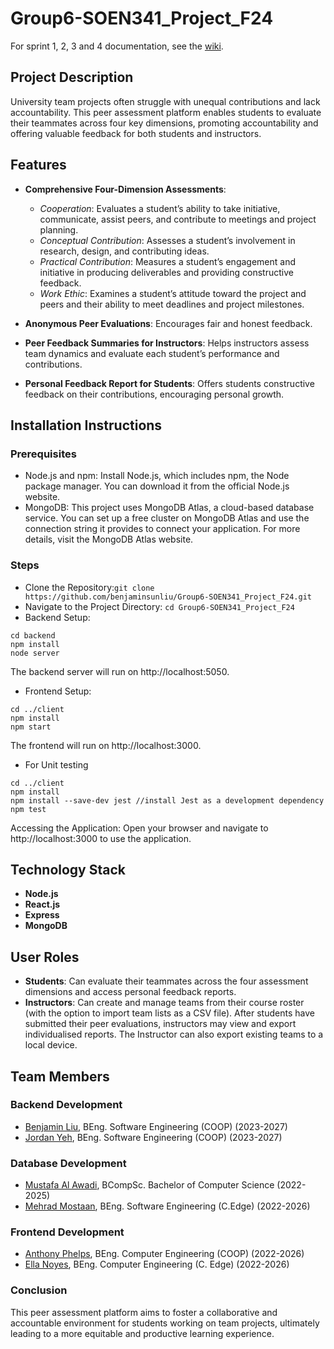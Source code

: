 # Group6-SOEN341_Project_F24

For sprint 1, 2, 3 and 4 documentation, see the [wiki](https://github.com/benjaminsunliu/Group6-SOEN341_Project_F24/wiki).
## Project Description
University team projects often struggle with unequal contributions and lack accountability. This peer assessment platform enables students to evaluate their teammates across four key dimensions, promoting accountability and offering valuable feedback for both students and instructors.

## Features
- **Comprehensive Four-Dimension Assessments**:
	- _Cooperation_: Evaluates a student’s ability to take initiative, communicate, assist peers, and contribute to meetings and project planning.
	- _Conceptual Contribution_: Assesses a student’s involvement in research, design, and contributing ideas.
	- _Practical Contribution_: Measures a student’s engagement and initiative in producing deliverables and providing constructive feedback.
	- _Work Ethic_: Examines a student’s attitude toward the project and peers and their ability to meet deadlines and project milestones.

- **Anonymous Peer Evaluations**: Encourages fair and honest feedback.
- **Peer Feedback Summaries for Instructors**: Helps instructors assess team dynamics and evaluate each student’s performance and contributions.
- **Personal Feedback Report for Students**: Offers students constructive feedback on their contributions, encouraging personal growth.

## Installation Instructions
### Prerequisites
- Node.js and npm: Install Node.js, which includes npm, the Node package manager. You can download it from the official Node.js website.
- MongoDB: This project uses MongoDB Atlas, a cloud-based database service. You can set up a free cluster on MongoDB Atlas and use the connection string it provides to connect your application. For more details, visit the MongoDB Atlas website.
### Steps
- Clone the Repository:`git clone https://github.com/benjaminsunliu/Group6-SOEN341_Project_F24.git`
- Navigate to the Project Directory: `cd Group6-SOEN341_Project_F24`
- Backend Setup:
```
cd backend
npm install
node server
```
The backend server will run on http://localhost:5050.

- Frontend Setup:
```
cd ../client
npm install
npm start
```
The frontend will run on http://localhost:3000.

- For Unit testing 
```
cd ../client
npm install
npm install --save-dev jest //install Jest as a development dependency
npm test 
```

Accessing the Application:
Open your browser and navigate to http://localhost:3000 to use the application.

## Technology Stack
- **Node.js**
- **React.js**
- **Express**
- **MongoDB**

## User Roles
- **Students**: Can evaluate their teammates across the four assessment dimensions and access personal feedback reports.
- **Instructors**: Can create and manage teams from their course roster (with the option to import team lists as a CSV file). After students have submitted their peer evaluations, instructors may view and export individualised reports. The Instructor can also export existing teams to a local device.

## Team Members
### Backend Development
- [Benjamin Liu](https://github.com/benjaminsunliu), BEng. Software Engineering (COOP) (2023-2027)
- [Jordan Yeh](https://github.com/YehJordan), BEng. Software Engineering (COOP) (2023-2027)

### Database Development
- [Mustafa Al Awadi](https://github.com/MustafaHunter), BCompSc. Bachelor of Computer Science (2022-2025)
- [Mehrad Mostaan](https://github.com/Mehrad25Software), BEng. Software Engineering (C.Edge) (2022-2026)
  
### Frontend Development
- [Anthony Phelps](https://github.com/oldgrandma101), BEng. Computer Engineering (COOP) (2022-2026)
- [Ella Noyes](https://github.com/en4395), BEng. Computer Engineering (C. Edge) (2022-2026)

### Conclusion
This peer assessment platform aims to foster a collaborative and accountable environment for students working on team projects, ultimately leading to a more equitable and productive learning experience.
